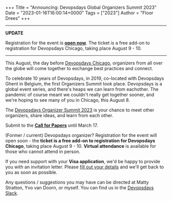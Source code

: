 +++
Title = "Announcing: Devopsdays Global Organizers Summit 2023"
Date = "2023-01-16T16:00:14+0000"
Tags = ["2023"]
Author = "Floor Drees"
+++

---
**UPDATE**

Registration for the event is **[open now](https://devopsdays.org/events/2023-organizer-summit/registration)**. The ticket is a free add-on to registration for Devopsdays Chicago, taking place August 9 - 10. 

---

This August, the day before [Devopsdays Chicago](https://devopsdays.org/events/2023-chicago/welcome/), organizers from all over the globe will come together to exchange best practices and connect. 

To celebrate 10 years of Devopsdays, in 2019, co-located with Devopsdays Ghent in Belgium, the first Organizers Summit took place. Devopsdays is a global event series, and there's heaps we can learn from eachother. The pandemic of course meant we couldn't really get together sooner, and we're hoping to see many of you in Chicago, this August 8.   

The [Devopsdays Organizer Summit 2023](https://devopsdays.org/events/2023-organizer-summit/welcome/) is your chance to meet other organizers, share ideas, and learn from each other. 

Submit to the **[Call for Papers](https://organizers-summit-proposals.devopsdays.org/organizers-summit-2023/cfp)** until March 17.

(Former / current) Devopsdays organizer? Registration for the event will open soon - the **ticket is a free add-on to registration for Devopsdays Chicago**, taking place August 9 - 10. **Virtual attendance** is available for those who cannot attend in person.  

If you need support with your **Visa application**, we'd be happy to provide you with an invitation letter. Please [fill out your details](https://forms.gle/aTh8jZAHgBcULYs96) and we'll get back to you as soon as possible.

Any questions / suggestions you may have can be directed at Matty Stratton, Yvo van Doorn, or myself. You can find us in the [Devopsdays Slack](devopsdays.slack.com).
